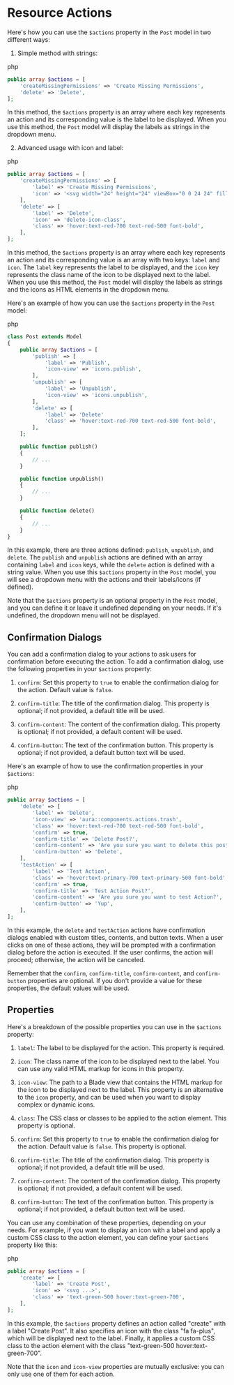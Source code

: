 # Resource Actions

Here's how you can use the `$actions` property in the `Post` model in two different ways:

1.  Simple method with strings:

php

```php
public array $actions = [
    'createMissingPermissions' => 'Create Missing Permissions',
    'delete' => 'Delete',
];
```

In this method, the `$actions` property is an array where each key represents an action and its corresponding value is the label to be displayed. When you use this method, the `Post` model will display the labels as strings in the dropdown menu.

2.  Advanced usage with icon and label:

php

```php
public array $actions = [
    'createMissingPermissions' => [
        'label' => 'Create Missing Permissions',
        'icon' => '<svg width="24" height="24" viewBox="0 0 24 24" fill="none" xmlns="http://www.w3.org/2000/svg"><path d="M3 8L15 8M15 8C15 9.65686 16.3431 11 18 11C19.6569 11 21 9.65685 21 8C21 6.34315 19.6569 5 18 5C16.3431 5 15 6.34315 15 8ZM9 16L21 16M9 16C9 17.6569 7.65685 19 6 19C4.34315 19 3 17.6569 3 16C3 14.3431 4.34315 13 6 13C7.65685 13 9 14.3431 9 16Z" stroke="black" stroke-width="2" stroke-linecap="round" stroke-linejoin="round"/></svg>',
    ],
    'delete' => [
        'label' => 'Delete',
        'icon' => 'delete-icon-class',
        'class' => 'hover:text-red-700 text-red-500 font-bold',
    ],
];
```

In this method, the `$actions` property is an array where each key represents an action and its corresponding value is an array with two keys: `label` and `icon`. The `label` key represents the label to be displayed, and the `icon` key represents the class name of the icon to be displayed next to the label. When you use this method, the `Post` model will display the labels as strings and the icons as HTML elements in the dropdown menu.

Here's an example of how you can use the `$actions` property in the `Post` model:

php

```php
class Post extends Model
{
    public array $actions = [
        'publish' => [
            'label' => 'Publish',
            'icon-view' => 'icons.publish',
        ],
        'unpublish' => [
            'label' => 'Unpublish',
            'icon-view' => 'icons.unpublish',
        ],
        'delete' => [
            'label' => 'Delete'
            'class' => 'hover:text-red-700 text-red-500 font-bold',
        ],
    ];

    public function publish()
    {
        // ...
    }

    public function unpublish()
    {
        // ...
    }

    public function delete()
    {
        // ...
    }
}
```

In this example, there are three actions defined: `publish`, `unpublish`, and `delete`. The `publish` and `unpublish` actions are defined with an array containing `label` and `icon` keys, while the `delete` action is defined with a string value. When you use this `$actions` property in the `Post` model, you will see a dropdown menu with the actions and their labels/icons (if defined).

Note that the `$actions` property is an optional property in the `Post` model, and you can define it or leave it undefined depending on your needs. If it's undefined, the dropdown menu will not be displayed.

## Confirmation Dialogs

You can add a confirmation dialog to your actions to ask users for confirmation before executing the action. To add a confirmation dialog, use the following properties in your `$actions` property:

1.  `confirm`: Set this property to `true` to enable the confirmation dialog for the action. Default value is `false`.
    
2.  `confirm-title`: The title of the confirmation dialog. This property is optional; if not provided, a default title will be used.
    
3.  `confirm-content`: The content of the confirmation dialog. This property is optional; if not provided, a default content will be used.
    
4.  `confirm-button`: The text of the confirmation button. This property is optional; if not provided, a default button text will be used.
    

Here's an example of how to use the confirmation properties in your `$actions`:

php

```php
public array $actions = [
    'delete' => [
        'label' => 'Delete',
        'icon-view' => 'aura::components.actions.trash',
        'class' => 'hover:text-red-700 text-red-500 font-bold',
        'confirm' => true,
        'confirm-title' => 'Delete Post?',
        'confirm-content' => 'Are you sure you want to delete this post?',
        'confirm-button' => 'Delete',
    ],
    'testAction' => [
        'label' => 'Test Action',
        'class' => 'hover:text-primary-700 text-primary-500 font-bold',
        'confirm' => true,
        'confirm-title' => 'Test Action Post?',
        'confirm-content' => 'Are you sure you want to test Action?',
        'confirm-button' => 'Yup',
    ],
];
```

In this example, the `delete` and `testAction` actions have confirmation dialogs enabled with custom titles, contents, and button texts. When a user clicks on one of these actions, they will be prompted with a confirmation dialog before the action is executed. If the user confirms, the action will proceed; otherwise, the action will be canceled.

Remember that the `confirm`, `confirm-title`, `confirm-content`, and `confirm-button` properties are optional. If you don't provide a value for these properties, the default values will be used.

## Properties

Here's a breakdown of the possible properties you can use in the `$actions` property:

1.  `label`: The label to be displayed for the action. This property is required.
    
2.  `icon`: The class name of the icon to be displayed next to the label. You can use any valid HTML markup for icons in this property.
    
3.  `icon-view`: The path to a Blade view that contains the HTML markup for the icon to be displayed next to the label. This property is an alternative to the `icon` property, and can be used when you want to display complex or dynamic icons.
    
4.  `class`: The CSS class or classes to be applied to the action element. This property is optional.
    
5.  `confirm`: Set this property to `true` to enable the confirmation dialog for the action. Default value is `false`. This property is optional.
    
6.  `confirm-title`: The title of the confirmation dialog. This property is optional; if not provided, a default title will be used.
    
7.  `confirm-content`: The content of the confirmation dialog. This property is optional; if not provided, a default content will be used.
    
8.  `confirm-button`: The text of the confirmation button. This property is optional; if not provided, a default button text will be used.

You can use any combination of these properties, depending on your needs. For example, if you want to display an icon with a label and apply a custom CSS class to the action element, you can define your `$actions` property like this:

php

```php
public array $actions = [
    'create' => [
        'label' => 'Create Post',
        'icon' => '<svg ...>',
        'class' => 'text-green-500 hover:text-green-700',
    ],
];
```

In this example, the `$actions` property defines an action called "create" with a label "Create Post". It also specifies an icon with the class "fa fa-plus", which will be displayed next to the label. Finally, it applies a custom CSS class to the action element with the class "text-green-500 hover:text-green-700".

Note that the `icon` and `icon-view` properties are mutually exclusive: you can only use one of them for each action.